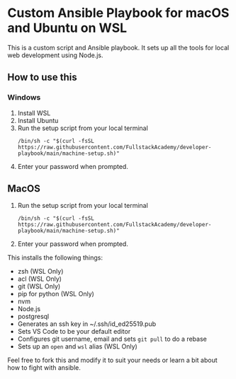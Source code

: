 # Custom Ansible Playbook for macOS and Ubuntu on WSL

This is a custom script and Ansible playbook. It sets up all the tools for local web
development using Node.js.

## How to use this

### Windows

1. Install WSL
2. Install Ubuntu
3. Run the setup script from your local terminal
   ```
   /bin/sh -c "$(curl -fsSL https://raw.githubusercontent.com/FullstackAcademy/developer-playbook/main/machine-setup.sh)"
   ```
4. Enter your password when prompted.

## MacOS

1. Run the setup script from your local terminal
   ```
   /bin/sh -c "$(curl -fsSL https://raw.githubusercontent.com/FullstackAcademy/developer-playbook/main/machine-setup.sh)"
   ```
2. Enter your password when prompted.

This installs the following things:

- zsh (WSL Only)
- acl (WSL Only)
- git (WSL Only)
- pip for python (WSL Only)
- nvm
- Node.js
- postgresql
- Generates an ssh key in ~/.ssh/id_ed25519.pub
- Sets VS Code to be your default editor
- Configures git username, email and sets `git pull` to do a rebase
- Sets up an `open` and `wsl` alias (WSL Only)

Feel free to fork this and modify it to suit your needs or learn a bit about
how to fight with ansible.
